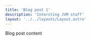 ```yaml
---
title: 'Blog post 1'
description: 'Intersting JVM stuff'
layout: '../../layouts/Layout.astro'
---
```


Blog post content
